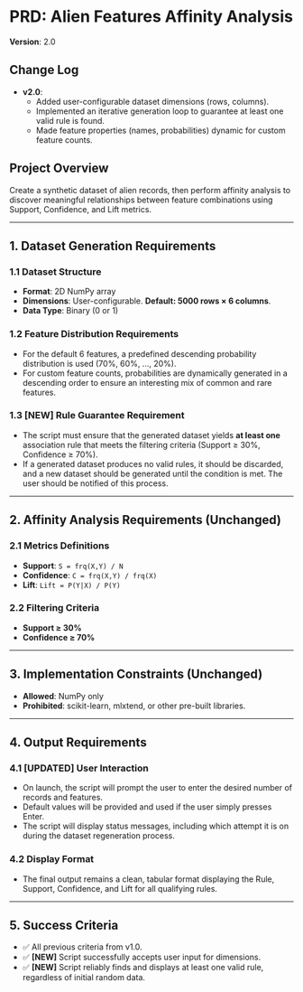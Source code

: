 # PRD: Alien Features Affinity Analysis
**Version**: 2.0

## Change Log
- **v2.0**: 
  - Added user-configurable dataset dimensions (rows, columns).
  - Implemented an iterative generation loop to guarantee at least one valid rule is found.
  - Made feature properties (names, probabilities) dynamic for custom feature counts.

## Project Overview
Create a synthetic dataset of alien records, then perform affinity analysis to discover meaningful relationships between feature combinations using Support, Confidence, and Lift metrics.

---

## 1. Dataset Generation Requirements

### 1.1 Dataset Structure
- **Format**: 2D NumPy array
- **Dimensions**: User-configurable. **Default: 5000 rows × 6 columns**.
- **Data Type**: Binary (0 or 1)

### 1.2 Feature Distribution Requirements
- For the default 6 features, a predefined descending probability distribution is used (70%, 60%, ..., 20%).
- For custom feature counts, probabilities are dynamically generated in a descending order to ensure an interesting mix of common and rare features.

### 1.3 **[NEW] Rule Guarantee Requirement**
- The script must ensure that the generated dataset yields **at least one** association rule that meets the filtering criteria (Support ≥ 30%, Confidence ≥ 70%).
- If a generated dataset produces no valid rules, it should be discarded, and a new dataset should be generated until the condition is met. The user should be notified of this process.

---

## 2. Affinity Analysis Requirements (Unchanged)

### 2.1 Metrics Definitions
- **Support**: `S = frq(X,Y) / N`
- **Confidence**: `C = frq(X,Y) / frq(X)`
- **Lift**: `Lift = P(Y|X) / P(Y)`

### 2.2 Filtering Criteria
- **Support ≥ 30%**
- **Confidence ≥ 70%**

---

## 3. Implementation Constraints (Unchanged)
- **Allowed**: NumPy only
- **Prohibited**: scikit-learn, mlxtend, or other pre-built libraries.

---

## 4. Output Requirements

### 4.1 **[UPDATED] User Interaction**
- On launch, the script will prompt the user to enter the desired number of records and features.
- Default values will be provided and used if the user simply presses Enter.
- The script will display status messages, including which attempt it is on during the dataset regeneration process.

### 4.2 Display Format
- The final output remains a clean, tabular format displaying the Rule, Support, Confidence, and Lift for all qualifying rules.

---

## 5. Success Criteria
- ✅ All previous criteria from v1.0.
- ✅ **[NEW]** Script successfully accepts user input for dimensions.
- ✅ **[NEW]** Script reliably finds and displays at least one valid rule, regardless of initial random data.

